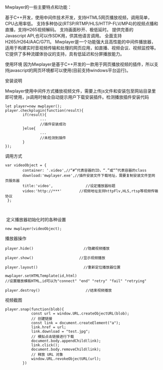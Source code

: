 Mwplayer的一些主要特点和功能：

基于C++开发，使用中间件技术开发，支持HTML5网页播放视频，调用简单，CPU占用率低。
支持多种协议(RTSP/RTMP/HLS/HTTP-FLV/MP4)的视频点播和直播，支持H265视频解码。
支持画面秒开、极低延时。 提供完善的Javascript API,也可以作SDK用，供其他语言调用。
全面支持H265/H264/AAC/G711。
Mwplayer是一个功能强大且高性能的中间件播放器，适用于构建实时音视频传输和处理的网页应用，如直播、视频会议、视频监控等。它提供了多种流媒体协议的支持，具有低延迟和分屏播放能力。 

使用环境
因为Mwplayer是基于C++开发的一款用于网页播放视频的插件，所以支持javascript的网页环境都可以使用(目前支持windows平台运行)。

安装说明

Mwplayer使用中间件方式播放视频文件，需要上传js文件和安装包至网站目录里即可使用，js调用时候会自动提示用户下载安装插件。检测播放插件安装代码

```
let player=new mwplayer();
player.checkplugin(function(result){
        if(result){
                ...
                //插件安装成功
        }else{
                ...
                //未检测到插件
        }
});
```
调用方式
```
var videoObject = {
        container: '.video',//“#”代表容器的ID，“.”或“”代表容器的class
        download:'mwplayer.exe',//插件安装文件下载地址，需要复制安装文件至网页服务器
        title:'video',               //设定播放器标题
        video:'http://***'        //视频地址支持httpFlv,HLS,rtsp等视频传输协议
 };
```
        

 定义播放器初始化时的各种设置
```
new mwplayer(videoObject);
```
播放器操作
```
player.hide()                       //隐藏视频播放
```
```
player.show()                     //显示视频播放
```
```
player.layout()                     //重新定位播放器位置
```
```
mwplayer.setHTMLTemplate(id,html) 
//设置播放模板HTML,id可以为"connect" "end" "retry" "fail" "retrying"
```
```
player.destroy()                     //结束视频播放
```


视频截图
```
player.snap(function(blob){
            const url = window.URL.createObjectURL(blob);
            // 创建链接
            const link = document.createElement("a");
            link.href = url;
            link.download = "test.jpg";
            // 模拟点击链接进行下载
            document.body.appendChild(link);
            link.click();
            document.body.removeChild(link);
            // 释放 URL 对象
            window.URL.revokeObjectURL(url);
        })
```


